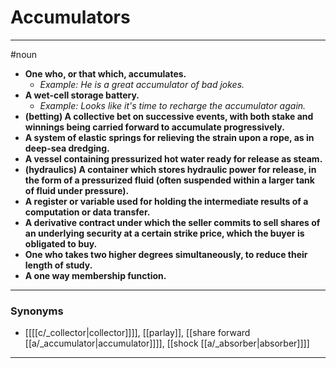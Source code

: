 # Accumulators
---
#noun
- **One who, or that which, accumulates.**
	- _Example: He is a great accumulator of bad jokes._
- **A wet-cell storage battery.**
	- _Example: Looks like it's time to recharge the accumulator again._
- **(betting) A collective bet on successive events, with both stake and winnings being carried forward to accumulate progressively.**
- **A system of elastic springs for relieving the strain upon a rope, as in deep-sea dredging.**
- **A vessel containing pressurized hot water ready for release as steam.**
- **(hydraulics) A container which stores hydraulic power for release, in the form of a pressurized fluid (often suspended within a larger tank of fluid under pressure).**
- **A register or variable used for holding the intermediate results of a computation or data transfer.**
- **A derivative contract under which the seller commits to sell shares of an underlying security at a certain strike price, which the buyer is obligated to buy.**
- **One who takes two higher degrees simultaneously, to reduce their length of study.**
- **A one way membership function.**
---
### Synonyms
- [[[[c/_collector|collector]]]], [[parlay]], [[share forward [[a/_accumulator|accumulator]]]], [[shock [[a/_absorber|absorber]]]]
---
